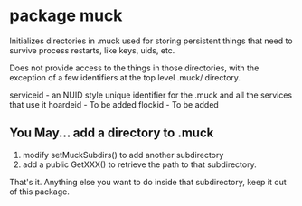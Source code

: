 # package muck

Initializes directories in .muck used for storing persistent things that
need to survive process restarts, like keys, uids, etc.

Does not provide access to the things in those directories, with the exception
of a few identifiers at the top level .muck/ directory.

serviceid - an NUID style unique identifier for the .muck and all the services that use it
hoardeid - To be added
flockid - To be added

## You May... add a directory to .muck 
1. modify  setMuckSubdirs() to add another subdirectory 
2. add a public GetXXX() to retrieve the path to that subdirectory.

That's it.  Anything else you want to do inside that subdirectory, keep it out of this package.
